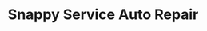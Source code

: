 ---
title: "Snappy Service Auto Repair"
url: /talent/snappy-service-auto-repair-south-pacific-highway/
shop: Autowerkstatt
---